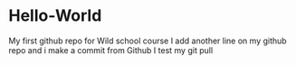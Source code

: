 # Hello-World
My first github repo for Wild school course
I add another line on my github repo and i make a commit from Github
I test my git pull 
